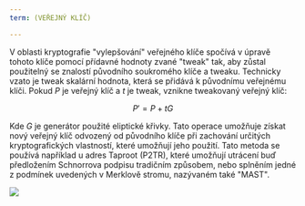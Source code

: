 ```yaml
---
term: (VEŘEJNÝ KLÍČ)

---
```

V oblasti kryptografie "vylepšování" veřejného klíče spočívá v úpravě tohoto klíče pomocí přídavné hodnoty zvané "tweak" tak, aby zůstal použitelný se znalostí původního soukromého klíče a tweaku. Technicky vzato je tweak skalární hodnota, která se přidává k původnímu veřejnému klíči. Pokud $P$ je veřejný klíč a $t$ je tweak, vznikne tweakovaný veřejný klíč:

$$
P' = P + tG
$$

Kde $G$ je generátor použité eliptické křivky. Tato operace umožňuje získat nový veřejný klíč odvozený od původního klíče při zachování určitých kryptografických vlastností, které umožňují jeho použití. Tato metoda se používá například u adres Taproot (P2TR), které umožňují utrácení buď předložením Schnorrova podpisu tradičním způsobem, nebo splněním jedné z podmínek uvedených v Merklově stromu, nazývaném také "MAST".

![](../../dictionnaire/assets/26.webp)